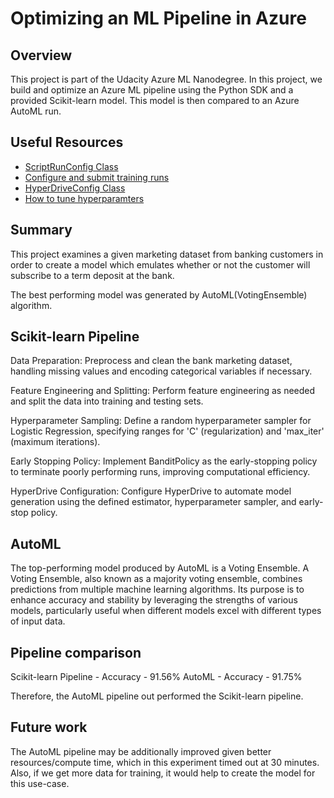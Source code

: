 # Optimizing an ML Pipeline in Azure

## Overview
This project is part of the Udacity Azure ML Nanodegree.
In this project, we build and optimize an Azure ML pipeline using the Python SDK and a provided Scikit-learn model.
This model is then compared to an Azure AutoML run.

## Useful Resources
- [ScriptRunConfig Class](https://docs.microsoft.com/en-us/python/api/azureml-core/azureml.core.scriptrunconfig?view=azure-ml-py)
- [Configure and submit training runs](https://docs.microsoft.com/en-us/azure/machine-learning/how-to-set-up-training-targets)
- [HyperDriveConfig Class](https://docs.microsoft.com/en-us/python/api/azureml-train-core/azureml.train.hyperdrive.hyperdriveconfig?view=azure-ml-py)
- [How to tune hyperparamters](https://docs.microsoft.com/en-us/azure/machine-learning/how-to-tune-hyperparameters)


## Summary
This project examines a given marketing dataset from banking customers in order to create a model which emulates whether or not the customer will subscribe to a term deposit at the bank.

The best performing model was generated by AutoML(VotingEnsemble) algorithm.
## Scikit-learn Pipeline
Data Preparation:
Preprocess and clean the bank marketing dataset, handling missing values and encoding categorical variables if necessary.

Feature Engineering and Splitting:
Perform feature engineering as needed and split the data into training and testing sets.

Hyperparameter Sampling:
Define a random hyperparameter sampler for Logistic Regression, specifying ranges for 'C' (regularization) and 'max_iter' (maximum iterations).

Early Stopping Policy:
Implement BanditPolicy as the early-stopping policy to terminate poorly performing runs, improving computational efficiency.

HyperDrive Configuration:
Configure HyperDrive to automate model generation using the defined estimator, hyperparameter sampler, and early-stop policy.

## AutoML

The top-performing model produced by AutoML is a Voting Ensemble. A Voting Ensemble, also known as a majority voting ensemble, combines predictions from multiple machine learning algorithms. Its purpose is to enhance accuracy and stability by leveraging the strengths of various models, particularly useful when different models excel with different types of input data.



## Pipeline comparison
Scikit-learn Pipeline - Accuracy - 91.56%
AutoML - Accuracy - 91.75%

Therefore, the AutoML pipeline out performed the Scikit-learn pipeline.

## Future work
The AutoML pipeline may be additionally improved given better resources/compute time, which in this experiment timed out at 30 minutes. Also, if we get more data for training, it would help to create the model for this use-case.
